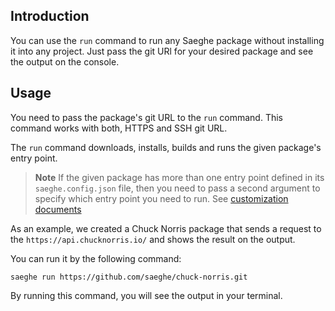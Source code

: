 ## Introduction

You can use the `run` command to run any Saeghe package without installing it into any project.
Just pass the git URl for your desired package and see the output on the console.

## Usage

You need to pass the package's git URL to the `run` command. This command works with both, HTTPS and SSH git URL.

The `run` command downloads, installs, builds and runs the given package's entry point.

> **Note**
> If the given package has more than one entry point defined in its `saeghe.config.json` file, 
> then you need to pass a second argument to specify which entry point you need to run.
> See [customization documents](https://saeghe.com/documentations/customization)

As an example, we created a Chuck Norris package that sends a request to the `https://api.chucknorris.io/` and shows the 
result on the output.

You can run it by the following command:

```shell
saeghe run https://github.com/saeghe/chuck-norris.git
```

By running this command, you will see the output in your terminal.
